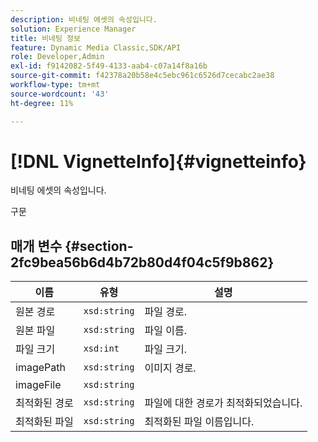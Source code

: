 ```yaml
---
description: 비네팅 에셋의 속성입니다.
solution: Experience Manager
title: 비네팅 정보
feature: Dynamic Media Classic,SDK/API
role: Developer,Admin
exl-id: f9142082-5f49-4133-aab4-c07a14f8a16b
source-git-commit: f42378a20b58e4c5ebc961c6526d7cecabc2ae38
workflow-type: tm+mt
source-wordcount: '43'
ht-degree: 11%

---
```


# [!DNL VignetteInfo]{#vignetteinfo}

비네팅 에셋의 속성입니다.

구문

## 매개 변수 {#section-2fc9bea56b6d4b72b80d4f04c5f9b862}

| 이름 | 유형 | 설명 |
|---|---|---|
| 원본 경로 | `xsd:string` | 파일 경로. |
| 원본 파일 | `xsd:string` | 파일 이름. |
| 파일 크기 | `xsd:int` | 파일 크기. |
| imagePath | `xsd:string` | 이미지 경로. |
| imageFile | `xsd:string` |  |
| 최적화된 경로 | `xsd:string` | 파일에 대한 경로가 최적화되었습니다. |
| 최적화된 파일 | `xsd:string` | 최적화된 파일 이름입니다. |
